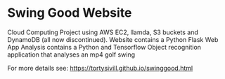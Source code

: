 # Swing Good Website

Cloud Computing Project using AWS EC2, llamda, S3 buckets and DynamoDB (all now discontinued).
Website contains a Python Flask Web App
Analysis contains a Python and Tensorflow Object recognition application that analyses an mp4 golf swing

For more details see: https://tortysivill.github.io/swinggood.html